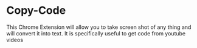# Copy-Code
This Chrome Extension will allow you to take screen shot of any thing and will convert it into text. It is specifically useful to get code from youtube videos  
